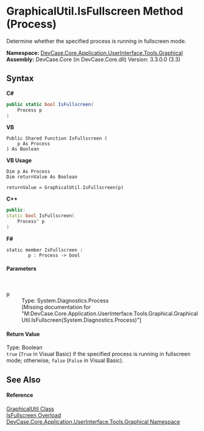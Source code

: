 # GraphicalUtil.IsFullscreen Method (Process)
 

Determine whether the specified process is running in fullscreen mode.

**Namespace:**&nbsp;<a href="N_DevCase_Core_Application_UserInterface_Tools_Graphical">DevCase.Core.Application.UserInterface.Tools.Graphical</a><br />**Assembly:**&nbsp;DevCase.Core (in DevCase.Core.dll) Version: 3.3.0.0 (3.3)

## Syntax

**C#**<br />
``` C#
public static bool IsFullscreen(
	Process p
)
```

**VB**<br />
``` VB
Public Shared Function IsFullscreen ( 
	p As Process
) As Boolean
```

**VB Usage**<br />
``` VB Usage
Dim p As Process
Dim returnValue As Boolean

returnValue = GraphicalUtil.IsFullscreen(p)
```

**C++**<br />
``` C++
public:
static bool IsFullscreen(
	Process^ p
)
```

**F#**<br />
``` F#
static member IsFullscreen : 
        p : Process -> bool 

```


#### Parameters
&nbsp;<dl><dt>p</dt><dd>Type: System.Diagnostics.Process<br />\[Missing <param name="p"/> documentation for "M:DevCase.Core.Application.UserInterface.Tools.Graphical.GraphicalUtil.IsFullscreen(System.Diagnostics.Process)"\]</dd></dl>

#### Return Value
Type: Boolean<br />`true` (`True` in Visual Basic) if the specified process is running in fullscreen mode; otherwise, `false` (`False` in Visual Basic).

## See Also


#### Reference
<a href="T_DevCase_Core_Application_UserInterface_Tools_Graphical_GraphicalUtil">GraphicalUtil Class</a><br /><a href="Overload_DevCase_Core_Application_UserInterface_Tools_Graphical_GraphicalUtil_IsFullscreen">IsFullscreen Overload</a><br /><a href="N_DevCase_Core_Application_UserInterface_Tools_Graphical">DevCase.Core.Application.UserInterface.Tools.Graphical Namespace</a><br />
